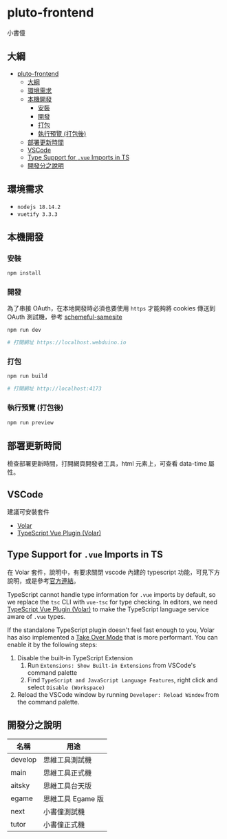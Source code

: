 # pluto-frontend

小書僮

## 大綱

- [pluto-frontend](#pluto-frontend)
  - [大綱](#大綱)
  - [環境需求](#環境需求)
  - [本機開發](#本機開發)
    - [安裝](#安裝)
    - [開發](#開發)
    - [打包](#打包)
    - [執行預覽 (打包後)](#執行預覽-打包後)
  - [部署更新時間](#部署更新時間)
  - [VSCode](#vscode)
  - [Type Support for `.vue` Imports in TS](#type-support-for-vue-imports-in-ts)
  - [開發分之說明](#開發分之說明)

## 環境需求

- `nodejs 18.14.2`
- `vuetify 3.3.3`

## 本機開發

### 安裝

```bash
npm install
```

### 開發

為了串接 OAuth，在本地開發時必須也要使用 `https` 才能夠將 cookies 傳送到 OAuth 測試機，參考 [schemeful-samesite](https://web.dev/schemeful-samesite/)

```bash
npm run dev

# 打開網址 https://localhost.webduino.io
```

### 打包

```bash
npm run build

# 打開網址 http://localhost:4173
```

### 執行預覽 (打包後)

```bash
npm run preview
```

## 部署更新時間

檢查部署更新時間，打開網頁開發者工具，html 元素上，可查看 data-time 屬性。

<!-- ## i18n -->

<!-- 1. 在 [i18n/index.ts](src/i18n/index.ts) 處理 `vue-i18n`、`lit localization`、`blockly` 的語系設定，並提供 api。
2. vue-router 呼叫 i18n api，來設定語系。 -->

<!-- ## Lit Element -->

<!-- - i18n
  - [官方說明](https://lit.dev/docs/localization/overview/)，選擇 `runtime mode`。
  - 建立步驟
    1. 透過 gulp，監控 lit element 檔案，產生 xliff 檔案。
    2. xliff 檔案，是將 lit element 中，符合規則的字串，轉成 xliff 格式而來。
    3. xliff 檔案，將翻譯好的字串，填入。
    4. 透過 gulp，監控 xliff 資料夾，執行 `lit-localize build`，將 xliff 檔案轉成 js 檔案。
  - `lit-localize build` 會參考設定檔內容 [lit-localize.json](lit-localize.json)。 -->

## VSCode

建議可安裝套件

- [Volar](https://marketplace.visualstudio.com/items?itemName=Vue.volar)
- [TypeScript Vue Plugin (Volar)](https://marketplace.visualstudio.com/items?itemName=Vue.vscode-typescript-vue-plugin)

## Type Support for `.vue` Imports in TS

在 Volar 套件，說明中，有要求關閉 vscode 內建的 typescript 功能，可見下方說明，或是參考[官方連結](https://vuejs.org/guide/typescript/overview.html#volar-takeover-mode)。

TypeScript cannot handle type information for `.vue` imports by default, so we replace the `tsc` CLI with `vue-tsc` for type checking. In editors, we need [TypeScript Vue Plugin (Volar)](https://marketplace.visualstudio.com/items?itemName=Vue.vscode-typescript-vue-plugin) to make the TypeScript language service aware of `.vue` types.

If the standalone TypeScript plugin doesn't feel fast enough to you, Volar has also implemented a [Take Over Mode](https://github.com/johnsoncodehk/volar/discussions/471#discussioncomment-1361669) that is more performant. You can enable it by the following steps:

1. Disable the built-in TypeScript Extension
    1) Run `Extensions: Show Built-in Extensions` from VSCode's command palette
    2) Find `TypeScript and JavaScript Language Features`, right click and select `Disable (Workspace)`
2. Reload the VSCode window by running `Developer: Reload Window` from the command palette.

## 開發分之說明

| 名稱    | 用途              |
| ------- | ----------------- |
| develop | 思維工具測試機    |
| main    | 思維工具正式機    |
| aitsky  | 思維工具台天版    |
| egame   | 思維工具 Egame 版 |
| next    | 小書僮測試機      |
| tutor   | 小書僮正式機      |
